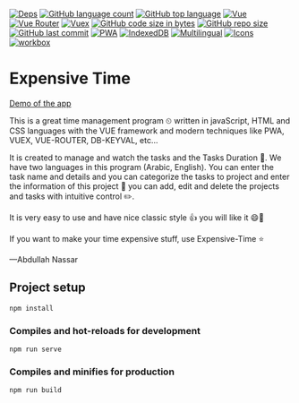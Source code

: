 <p style="text-align:center">

[![Deps](https://img.shields.io/david/abnassar/time-management?style=for-the-badge)](https://github.com/abnassar/expensive-time/#)
[![GitHub language count](https://img.shields.io/github/languages/count/abnassar/Expensive-Time?style=for-the-badge)](https://github.com/abnassar/expensive-time/#)
[![GitHub top language](https://img.shields.io/github/languages/top/abnassar/Expensive-Time?style=for-the-badge)](https://github.com/abnassar/expensive-time/#)
[![Vue](https://img.shields.io/badge/FRAMEWORK-VUE-red?style=for-the-badge)](https://github.com/abnassar/expensive-time/#)
[![Vue Router](https://img.shields.io/badge/VUE%20ROUTER-YES-red?style=for-the-badge)](https://github.com/abnassar/expensive-time/#)
[![Vuex](https://img.shields.io/badge/VUEX-YES-red?style=for-the-badge)](https://github.com/abnassar/expensive-time/#)
[![GitHub code size in bytes](https://img.shields.io/github/languages/code-size/abnassar/Expensive-Time?style=for-the-badge)](https://github.com/abnassar/expensive-time/#)
[![GitHub repo size](https://img.shields.io/github/repo-size/abnassar/Expensive-Time?style=for-the-badge)](https://github.com/abnassar/expensive-time/#)
[![GitHub last commit](https://img.shields.io/github/last-commit/abnassar/Expensive-Time?style=for-the-badge)](https://github.com/abnassar/expensive-time/#)
[![PWA](https://img.shields.io/badge/PWA-YES-green?style=for-the-badge)](https://github.com/abnassar/expensive-time/#)
[![IndexedDB](https://img.shields.io/badge/INDEXEDDB-YES-green?style=for-the-badge)](https://github.com/abnassar/expensive-time/#)
[![Multilingual](https://img.shields.io/badge/MULTILINGUAL-YES-brightgreen?style=for-the-badge)](https://github.com/abnassar/expensive-time/#)
[![Icons](https://img.shields.io/badge/ICONS-FONT%20AWESOME-orange?style=for-the-badge)](https://github.com/abnassar/expensive-time/#)
[![workbox](https://user-images.githubusercontent.com/110953/28352645-7a8a66d8-6c0c-11e7-83af-752609e7e072.png)](https://github.com/abnassar/expensive-time/#)

</p>

# Expensive Time

[Demo of the app](https://abnassar.github.io/expensive-time)

This is a great time management program ⏲ written in javaScript, HTML and CSS languages with the VUE framework and modern techniques like PWA, VUEX, VUE-ROUTER, DB-KEYVAL, etc...

It is created to manage and watch the tasks and the Tasks Duration 💼. We have two languages in this program (Arabic, English). You can enter the task name and details and you can categorize the tasks to project and enter the information of this project 📄 you can add, edit and delete the projects and tasks with intuitive control ✏️.

It is very easy to use and have nice classic style 👍 you will like it 😄🖤

If you want to make your time expensive stuff, use Expensive-Time ⭐️

—Abdullah Nassar

## Project setup
```
npm install
```

### Compiles and hot-reloads for development
```
npm run serve
```

### Compiles and minifies for production
```
npm run build
```
